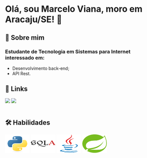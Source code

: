 <h1>Olá, sou Marcelo Viana, moro em Aracaju/SE! 👋</h1>

<div>
  <h2>🚀 Sobre mim</h2>
  <h3>Estudante de Tecnologia em Sistemas para Internet interessado em:</h3>
    <ul>
      <li>Desenvolvimento back-end;</li>
      <li>API Rest.</li>
    </ul>
</div>


<div> 
  <h2>🔗 Links</h2>
  <a href = "mailto:marceloviana1991@gmail.com"><img src="https://img.shields.io/badge/-Gmail-%23333?style=for-the-badge&logo=gmail&logoColor=white" target="_blank"></a>
  <a href="https://www.linkedin.com/in/marcelo-viana-de-souza/" target="_blank"><img src="https://img.shields.io/badge/-LinkedIn-%230077B5?style=for-the-badge&logo=linkedin&logoColor=white" target="_blank"></a> 
</div>


<div style="display: inline_block"><br>
  <h2>🛠 Habilidades</h2>
  <img align="center" alt="Python" height="60" width="80" src="https://raw.githubusercontent.com/devicons/devicon/master/icons/python/python-original.svg">
  <img align="center" alt="sqlalchemy" height="60" width="80" src="https://raw.githubusercontent.com/devicons/devicon/master/icons/sqlalchemy/sqlalchemy-original.svg">
  <img align="center" alt="Java" height="60" width="80" src="https://raw.githubusercontent.com/devicons/devicon/master/icons/java/java-original.svg">
  <img align="center" alt="springboot" height="60" width="80" src="https://raw.githubusercontent.com/devicons/devicon/master/icons/spring/spring-original.svg">
</div>



